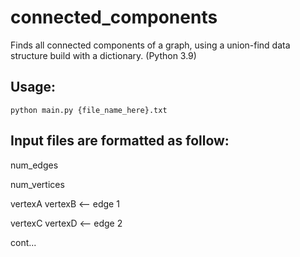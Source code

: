 # connected_components
Finds all connected components of a graph, using a union-find data structure build with a dictionary. (Python 3.9)

## Usage:
```python main.py {file_name_here}.txt```

## Input files are formatted as follow:
num_edges

num_vertices

vertexA vertexB  <-- edge 1

vertexC vertexD  <-- edge 2

cont...
